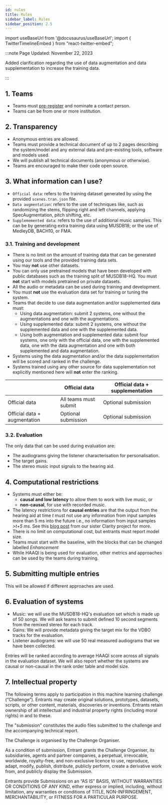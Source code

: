 ```yaml
---
id: rules
title: Rules
sidebar_label: Rules
sidebar_position: 2.5
---
```

import useBaseUrl from '@docusaurus/useBaseUrl';
import { TwitterTimelineEmbed } from "react-twitter-embed";

:::note Page Updated: November 22, 2023

Added clarification regarding the use of data augmentation and data supplementation to increase the training data.

:::

## 1. Teams

- Teams must [pre-register](registration) and nominate a contact person.
- Teams can be from one or more institution.

## 2. Transparency

- Anonymous entries are allowed.
- Teams must provide a technical document of up to 2 pages describing the system/model and any external data and pre-existing tools, software and models used.
- We will publish all technical documents (anonymous or otherwise).
- Teams are encouraged to make their code open source.

## 3. What information can I use?

- `Official data`: refers to the training dataset generated by using the provided `scenes.tran.json` file.
- `Data augmentation`: refers to the use of techniques like, such as randomizing the stems, flipping right and left channels, applying SpecAugmentation, pitch shifting, etc.
- `Supplememented data`: refers to the use of additional music samples. This can be by generating extra training data using MUSDB18; or the use of MedleyDB, BACH10, or FMA.

### 3.1. Training and development

- There is no limit on the amount of training data that can be generated using our tools and the provided training data sets.
- You may <b>not</b> use other datasets.
- You can only use pretrained models that have been developed with public databases such as the training split of MUSDB18-HQ. You must <b>not</b> start with models pretrained on private datasets.
- All the audio or metadata can be used during training and development.
- You must **not** use the evaluation data set for training or tuning the system.
- Teams that decide to use data augmentation and/or supplemented data must:
  - Using data augmentation: submit 2 systems, one without the augmentations and one with the augmentations.
  - Using supplemented data: submit 2 systems, one without the supplemented data and one with the supplemented data.
  - Using both augmentation and supplemented data: submit four systems, one only with the official data, one with the supplemented data, one with the data augmentation and one with both supplemented and data augmentation.
- Systems using the data augmentation and/or the data supplementation will be scored and ranked in the challenge.
- Systems trained using any other source for data supplementation not explicitly mentioned here will **not** enter the ranking.

|                              | Official data           | Official data + supplementation |
|------------------------------|-------------------------|---------------------------------|
| Official data                | All teams must submit   | Optional submission             |
| Official data + augmentation | Optional submission     | Optional submission             |

### 3.2. Evaluation

The only data that can be used during evaluation are:

- The audiograms giving the listener characterisation for personalisation.
- The target gains.
- The stereo music input signals to the hearing aid.

## 4. Computational restrictions

* Systems must either be:
  *  <b>causal and low latency</b> to allow them to work with live music, or
  *  <b>non-causal</b>, for use with recorded music.
* The latency restrictions for <b>causal entries</b> are that the output from the hearing aid at time <i>t</i> must not use any information from input samples more than 5 ms into the future i.e., no information from input samples <i>>t+5 ms</i>. See this [blog post](https://claritychallenge.org/blog/Latency,%20computation%20time%20and%20real-time%20operation) from our sister Clarity project for more.
* There is no limit on computational cost, but entrants must report model size.
* Teams must start with the baseline, with the blocks that can be changed labelled *Enhancement*
* While HAAQI is being used for evaluation, other metrics and approaches can be used by the teams during training.


## 5. Submitting multiple entries

This will be allowed if different approaches are used.

## 6. Evaluation of systems

* Music: we will use the MUSDB18-HQ's evaluation set which is made up of 50 songs. We will ask teams to submit defined 10 second segments from the remixed stereo for each track.
* Gains: We will provide metadata giving the target mix for the VDBO tracks for the evaluation.
* Listener audiograms: we will use 50 real measured audiograms that we have been collected.

Entries will be ranked according to average HAAQI score across all signals in the evaluation dataset. We will also report whether the systems are causal or non-causal in the rank order table and model size.

## 7. Intellectual property

The following terms apply to participation in this machine learning challenge (“Challenge”). Entrants may create original solutions, prototypes, datasets, scripts, or other content, materials, discoveries or inventions. Entrants retain ownership of all intellectual and industrial property rights (including moral rights) in and to these.

The "submission" constitutes the audio files submitted to the challenge and the accompanying technical report.

The Challenge is organised by the Challenge Organiser.

As a condition of submission, Entrant grants the Challenge Organiser, its subsidiaries, agents and partner companies, a perpetual, irrevocable, worldwide, royalty-free, and non-exclusive licence to use, reproduce, adapt, modify, publish, distribute, publicly perform, create a derivative work from, and publicly display the Submission.

Entrants provide Submissions on an “AS IS” BASIS, WITHOUT WARRANTIES OR CONDITIONS OF ANY KIND, either express or implied, including, without limitation, any warranties or conditions of TITLE, NON-INFRINGEMENT, MERCHANTABILITY, or FITNESS FOR A PARTICULAR PURPOSE.
